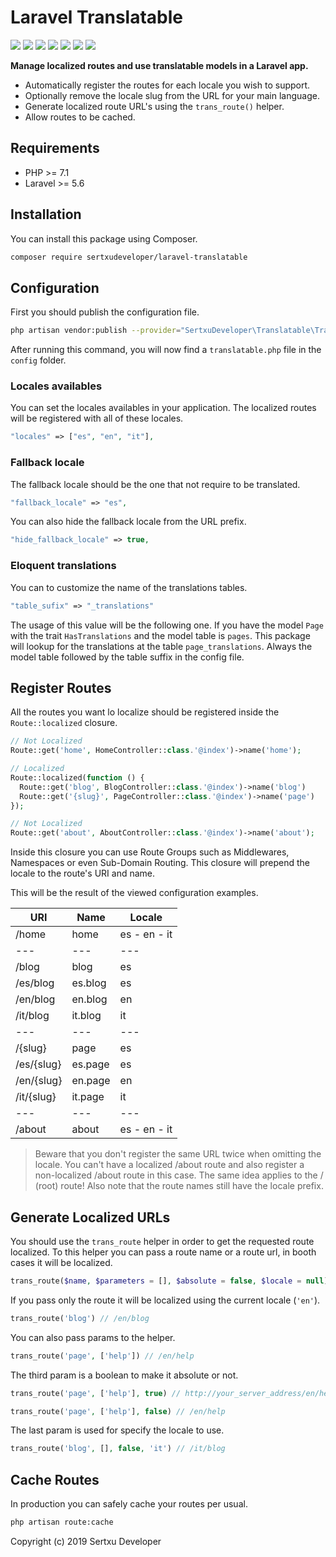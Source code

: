 # Laravel Translatable
![](https://img.shields.io/github/v/release/sertxudeveloper/laravel-translatable) ![](https://img.shields.io/github/license/sertxudeveloper/laravel-translatable) ![](https://img.shields.io/librariesio/github/sertxudeveloper/laravel-translatable) ![](https://img.shields.io/github/repo-size/sertxudeveloper/laravel-translatable) ![](https://img.shields.io/packagist/dt/sertxudeveloper/laravel-translatable) ![](https://img.shields.io/github/issues/sertxudeveloper/laravel-translatable) ![](https://img.shields.io/packagist/php-v/sertxudeveloper/laravel-translatable)

**Manage localized routes and use translatable models in a Laravel app.**
 - Automatically register the routes for each locale you wish to support.
 - Optionally remove the locale slug from the URL for your main language.
 - Generate localized route URL's using the ``trans_route()`` helper.
 - Allow routes to be cached.

## Requirements
  - PHP >= 7.1
  - Laravel >= 5.6

## Installation
You can install this package using Composer.

```sh
composer require sertxudeveloper/laravel-translatable
```

## Configuration
First you should publish the configuration file.

```sh
php artisan vendor:publish --provider="SertxuDeveloper\Translatable\TranslatableServiceProvider" --tag="config"
```

After running this command, you will now find a ``translatable.php`` file in the ``config`` folder.


### Locales availables
You can set the locales availables in your application. The localized routes will be registered with all of these locales.

```php
"locales" => ["es", "en", "it"],
```
### Fallback locale
The fallback locale should be the one that not require to be translated.

```php
"fallback_locale" => "es",
```
You can also hide the fallback locale from the URL prefix.

```php
"hide_fallback_locale" => true,
```

### Eloquent translations
You can to customize the name of the translations tables.

```php
"table_sufix" => "_translations"
```

The usage of this value will be the following one. If you have the model ``Page`` with the trait ``HasTranslations`` and the model table is ``pages``. This package will lookup for the translations at the table ``page_translations``. Always the model table followed by the table suffix in the config file.

## Register Routes
All the routes you want lo localize should be registered inside the ``Route::localized`` closure.

```php
// Not Localized
Route::get('home', HomeController::class.'@index')->name('home');

// Localized
Route::localized(function () {
  Route::get('blog', BlogController::class.'@index')->name('blog')
  Route::get('{slug}', PageController::class.'@index')->name('page')
});

// Not Localized
Route::get('about', AboutController::class.'@index')->name('about');
```

Inside this closure you can use Route Groups such as Middlewares, Namespaces or even Sub-Domain Routing. This closure will prepend the locale to the route's URI and name.

This will be the result of the viewed configuration examples.

| URI | Name | Locale |
| --- | --- | --- |
| /home | home | es - en - it |
| --- | --- | --- |
| /blog | blog | es |
| /es/blog | es.blog | es |
| /en/blog | en.blog | en |
| /it/blog | it.blog | it |
| --- | --- | --- |
| /{slug} | page | es |
| /es/{slug} | es.page | es |
| /en/{slug} | en.page | en |
| /it/{slug} | it.page | it |
| --- | --- | --- |
| /about | about | es - en - it |

> Beware that you don't register the same URL twice when omitting the locale. You can't have a localized /about route and also register a non-localized /about route in this case. The same idea applies to the / (root) route! Also note that the route names still have the locale prefix.

## Generate Localized URLs
You should use the ``trans_route`` helper in order to get the requested route localized. To this helper you can pass a route name or a route url, in booth cases it will be localized.

```php
trans_route($name, $parameters = [], $absolute = false, $locale = null)
```

If you pass only the route it will be localized using the current locale (``'en'``).

```php
trans_route('blog') // /en/blog
```

You can also pass params to the helper.

```php
trans_route('page', ['help']) // /en/help
```

The third param is a boolean to make it absolute or not.

```php
trans_route('page', ['help'], true) // http://your_server_address/en/help
```

```php
trans_route('page', ['help'], false) // /en/help
```

The last param is used for specify the locale to use.

```php
trans_route('blog', [], false, 'it') // /it/blog
```

## Cache Routes
In production you can safely cache your routes per usual.

```sh
php artisan route:cache
```

Copyright (c) 2019 Sertxu Developer
